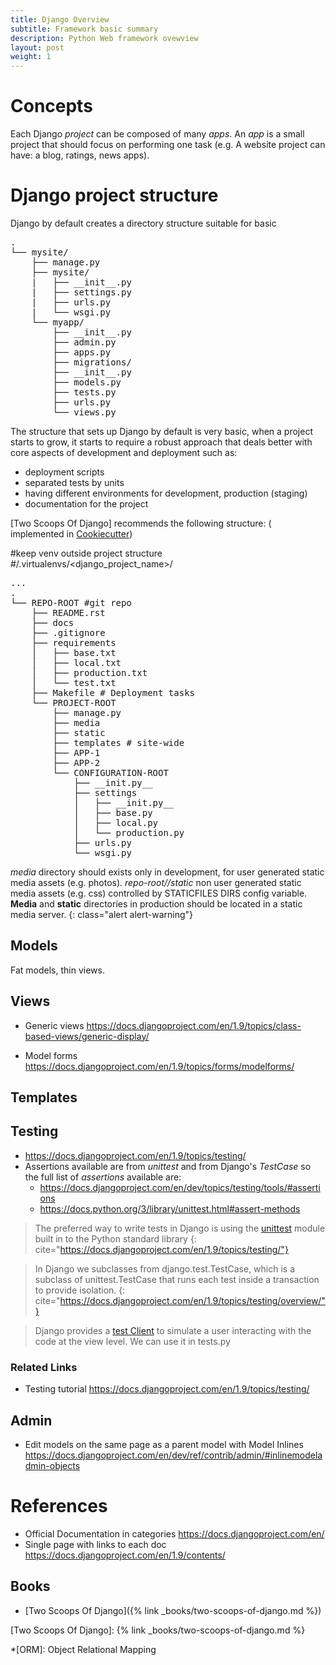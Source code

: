 ```yaml
---
title: Django Overview
subtitle: Framework basic summary
description: Python Web framework ovewview
layout: post
weight: 1
---
```


# Concepts

Each Django _project_ can be composed of many _apps_. An _app_ is a small
project that should focus on performing one task (e.g. A website project
can have: a blog, ratings, news apps).

# Django project structure

Django by default creates a directory structure suitable for basic 

<pre>
.
└── mysite/
    ├── manage.py
    ├── mysite/
    |   ├── __init__.py
    |   ├── settings.py
    |   ├── urls.py
    |   └── wsgi.py
    └── myapp/
        ├── __init__.py
        ├── admin.py
        ├── apps.py
        ├── migrations/
        ├── __init__.py
        ├── models.py
        ├── tests.py
        ├── urls.py
        └── views.py
</pre>

The structure that sets up Django by default is very basic, when a project
starts to grow, it starts to require a robust approach that deals better
with core aspects of development and deployment such as:

- deployment scripts
- separated tests by units
- having different environments for development, production (staging)
- documentation for the project

[Two Scoops Of Django] recommends the following structure: ( implemented in [Cookiecutter](https://github.com/pydanny/cookiecutter-django))

#keep venv outside project structure
#/.virtualenvs/<django_project_name>/

<pre>
...
.
└── REPO-ROOT #git repo
    ├── README.rst
    ├── docs
    ├── .gitignore
    ├── requirements
    │   ├── base.txt
    │   ├── local.txt
    │   ├── production.txt
    │   └── test.txt
    ├── Makefile # Deployment tasks
    └── PROJECT-ROOT
        ├── manage.py
        ├── media 
        ├── static
        ├── templates # site-wide
        ├── APP-1
        ├── APP-2
        └── CONFIGURATION-ROOT
            ├── __init.py__
            ├── settings
            │   ├── __init.py__
            │   ├── base.py
            │   ├── local.py
            │   └── production.py
            ├── urls.py
            └── wsgi.py
</pre>


_media_ directory should exists only in development, for user generated 
static media assets (e.g. photos). 
_repo-root/<django-project-root>/static_ non user generated static media 
assets (e.g. css) controlled by STATICFILES DIRS config variable.
__Media__ and __static__ directories in production should be located in 
a static media server.
{: class="alert alert-warning"}

## Models 

Fat models, thin views.

## Views

* Generic views <https://docs.djangoproject.com/en/1.9/topics/class-based-views/generic-display/>

* Model forms <https://docs.djangoproject.com/en/1.9/topics/forms/modelforms/>

## Templates

## Testing

* <https://docs.djangoproject.com/en/1.9/topics/testing/>
* Assertions available are from _unittest_ and from Django's _TestCase_
so the full list of _assertions_ available are:
    * <https://docs.djangoproject.com/en/dev/topics/testing/tools/#assertions>
	* <https://docs.python.org/3/library/unittest.html#assert-methods>

> The preferred way to write tests in Django is using the
[unittest](https://docs.python.org/3/library/unittest.html#module-unittest) 
module built in to the Python standard library
{: cite="https://docs.djangoproject.com/en/1.9/topics/testing/"}

> In Django we subclasses from django.test.TestCase, which is a subclass of
unittest.TestCase that runs each test inside a transaction to provide 
isolation.
{: cite="https://docs.djangoproject.com/en/1.9/topics/testing/overview/"}

> Django provides a [test Client](https://docs.djangoproject.com/en/1.9/intro/tutorial05/#the-django-test-client) 
to simulate a user interacting with the code at the view level. We can use
it in tests.py

### Related Links

* Testing tutorial <https://docs.djangoproject.com/en/1.9/topics/testing/>

## Admin

* Edit models on the same page as a parent model with Model Inlines
<https://docs.djangoproject.com/en/dev/ref/contrib/admin/#inlinemodeladmin-objects>

References
==========

+ Official Documentation in categories <https://docs.djangoproject.com/en/>
+ Single page with links to each doc <https://docs.djangoproject.com/en/1.9/contents/>

## Books
	
+ [Two Scoops Of Django]({% link _books/two-scoops-of-django.md %})

[Two Scoops Of Django]: {% link _books/two-scoops-of-django.md %}

*[ORM]: Object Relational Mapping
